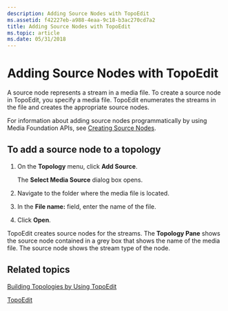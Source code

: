```yaml
---
description: Adding Source Nodes with TopoEdit
ms.assetid: f42227eb-a988-4eaa-9c18-b3ac270cd7a2
title: Adding Source Nodes with TopoEdit
ms.topic: article
ms.date: 05/31/2018
---
```


# Adding Source Nodes with TopoEdit

A source node represents a stream in a media file. To create a source node in TopoEdit, you specify a media file. TopoEdit enumerates the streams in the file and creates the appropriate source nodes.

For information about adding source nodes programmatically by using Media Foundation APIs, see [Creating Source Nodes](creating-source-nodes.md).

## To add a source node to a topology

1.  On the **Topology** menu, click **Add Source**.

    The **Select Media Source** dialog box opens.

2.  Navigate to the folder where the media file is located.

3.  In the **File name:** field, enter the name of the file.

4.  Click **Open**.

TopoEdit creates source nodes for the streams. The **Topology Pane** shows the source node contained in a grey box that shows the name of the media file. The source node shows the stream type of the node.

## Related topics

<dl> <dt>

[Building Topologies by Using TopoEdit](building-topologies-by-using-topoedit.md)
</dt> <dt>

[TopoEdit](topoedit.md)
</dt> </dl>

 

 



